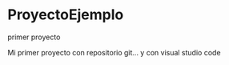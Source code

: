 # ProyectoEjemplo
primer proyecto  

Mi primer proyecto con repositorio git... y con visual studio code
